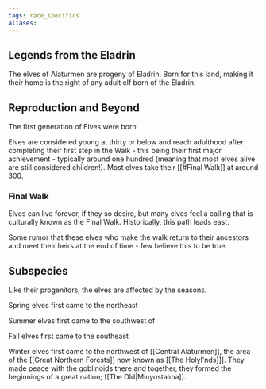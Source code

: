 ```yaml
---
tags: race_specifics
aliases:
---
```

## Legends from the Eladrin
The elves of Alaturmen are progeny of Eladrin. Born for this land, making it their home is the right of any adult elf born of the Eladrin.

## Reproduction and Beyond
The first generation of Elves were born 

Elves are considered young at thirty or below and reach adulthood after completing their first step in the Walk - this being their first major achievement - typically around one hundred (meaning that most elves alive are still considered children!). Most elves take their [[#Final Walk]] at around 300.

### Final Walk
Elves can live forever, if they so desire, but many elves feel a calling that is culturally known as the Final Walk. Historically, this path leads east.

Some rumor that these elves who make the walk return to their ancestors and meet their heirs at the end of time - few believe this to be true.

## Subspecies
Like their progenitors, the elves are affected by the seasons.

Spring elves first came to the northeast

Summer elves first came to the southwest of 

Fall elves first came to the southeast

Winter elves first came to the northwest of [[Central Alaturmen]], the area of the [[Great Northern Forests]] now known as [[The Holyl'nds]]]. They made peace with the goblinoids there and together, they formed the beginnings of a great nation; [[The Old|Minyostalma]]. 

